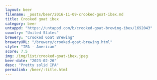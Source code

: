 ```yaml
---
layout: beer
filename: _posts/beer/2016-11-09-crooked-goat-ibex.md
title: Crooked goat ibex
category: beer
untappd: "https://untappd.com/b/crooked-goat-brewing-ibex/1692043"
country: "United States"
brewery: "Crooked Goat Brewing"
breweryURL: "/brewery/crooked-goat-brewing.html"
style: "IPA - American"
score: 7.5
img: /img/list/crooked-goat-ibex.jpeg
beer-date: "2023-02-26"
desc: "Pretty solid IPA"
permalink: /beer/:title.html
---
```

